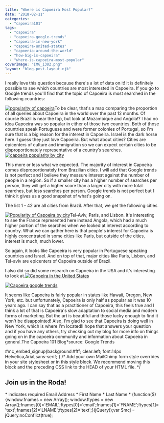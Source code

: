 ```yaml
---
title: "Where is Capoeira Most Popular?"
date: "2018-02-11"
categories: 
  - "capoeira101"
tags: 
  - "capoeira"
  - "capoeira-google-trends"
  - "capoeira-in-new-york"
  - "capoeira-united-states"
  - "capoeria-around-the-world"
  - "how-big-is-capoeira"
  - "where-is-capoeira-most-popular"
coverImage: "IMG_1382.png"
layout: "blog-post-layout.njk"
---
```


I really love this question because there's a lot of data on it! it is definitely possible to see which countries are most interested in Capoeira. If you go to Google trends you'll find that the topic of Capoeira is most searched in the following countries:

[![popularity of capoeira](images/IMG_1375-576x1024.png)](https://dendearts.com/wp-content/uploads/2018/02/IMG_1375.png)To be clear, that's a map comparing the proportion of all queries about Capoeira in the world over the past 12 months. Of course Brazil is near the top, but look at Mozambique and Angola!? I had no idea Capoeira was so popular in either of those two countries. Both of those countries speak Portuguese and were former colonies of Portugal, so I'm sure that is a big reason for the interest in Capoeira. Israel is the dark horse here. I guess they just love Capoeira. But what about cities? Cities are epicenters of culture and immigration so we can expect certain cities to be disproportionately representative of a country’s searches.[![capoeira popularity by city](images/IMG_1376-576x1024.png)](https://dendearts.com/wp-content/uploads/2018/02/IMG_1376.png)

This more or less what we expected. The majority of interest in Capoeira comes disproportionately from Brazilian cities. I will add that Google trends is not perfect and I believe they measure interest against the number of people in a region. So if a smaller city has a higher number of searches per person, they will get a higher score than a larger city with more total searches, but less searches per person. Google trends is not perfect but I think it gives us a good snapshot of what's going on.

The list 1 - 42 are all cities from Brazil. After that, we get the following cities.

[![Popularity of Capoeira by city](images/IMG_1378-576x1024.png)](https://dendearts.com/wp-content/uploads/2018/02/IMG_1378.png)Tel-Aviv, Paris, and Lisbon. It's interesting to see the France represented here instead Angola, which had a much higher portion of the searches when we looked at interest according to country. What we can gather here is that people's interest for Capoeira is highly concentrated in some cities like Paris, but outside of the cities, interest is much, much lower.

So again, it looks like Capoeira is very popular in Portuguese speaking countries and Israel. And on top of that, major cities like Paris, Lisbon, and Tel-aviv are epicenters of Capoeira outside of Brazil.

I also did so did some research on Capoeira in the USA and it's interesting to look at.[![Capoeira in the United States](images/IMG_1382-576x1024.png)](https://dendearts.com/wp-content/uploads/2018/02/IMG_1382.png)

[![Capoeira google trends](images/IMG_1381-576x1024.png)](https://dendearts.com/wp-content/uploads/2018/02/IMG_1381.png)

It seems like Capoeira is fairly popular in states like Hawaii, Oregon, New York, etc. but unfortunately, Capoeira is only half as popular as it was 10 years ago. I can say that as a practitioner of Capoeira, this feels true and I think a lot of that is Capoeira's slow adaptation to social media and modern forms of marketing. But the art is beautiful and those lucky enough to find it won't be disappointed! Also, I'm glad to see that Capoeira is doing well in New York, which is where I'm located!I hope that answers your question and if you have any others, try checking out my blog for more info on things going on in the capoeira community and information about Capoeira in general.The Capoeira 101 Blog\*source: Google Trends

#mc\_embed\_signup{background:#fff; clear:left; font:14px Helvetica,Arial,sans-serif; } /\* Add your own MailChimp form style overrides in your site stylesheet or in this style block. We recommend moving this block and the preceding CSS link to the HEAD of your HTML file. \*/

## Join us in the Roda!

\* indicates required Email Address \* First Name \* Last Name \* (function($) {window.fnames = new Array(); window.ftypes = new Array();fnames\[0\]='EMAIL';ftypes\[0\]='email';fnames\[1\]='FNAME';ftypes\[1\]='text';fnames\[2\]='LNAME';ftypes\[2\]='text';}(jQuery));var $mcj = jQuery.noConflict(true);
